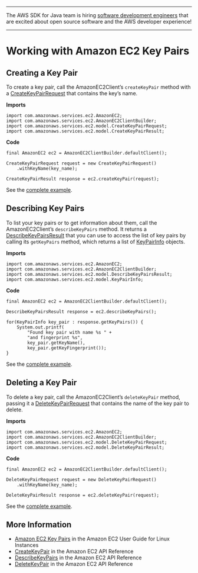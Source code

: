 --------

The AWS SDK for Java team is hiring [software development engineers](https://github.com/aws/aws-sdk-java-v2/issues/3156) that are excited about open source software and the AWS developer experience\!

--------

# Working with Amazon EC2 Key Pairs<a name="examples-ec2-key-pairs"></a>

## Creating a Key Pair<a name="creating-a-key-pair"></a>

To create a key pair, call the AmazonEC2Client’s `createKeyPair` method with a [CreateKeyPairRequest](https://docs.aws.amazon.com/sdk-for-java/v1/reference/com/amazonaws/services/ec2/model/CreateKeyPairRequest.html) that contains the key’s name\.

 **Imports** 

```
import com.amazonaws.services.ec2.AmazonEC2;
import com.amazonaws.services.ec2.AmazonEC2ClientBuilder;
import com.amazonaws.services.ec2.model.CreateKeyPairRequest;
import com.amazonaws.services.ec2.model.CreateKeyPairResult;
```

 **Code** 

```
final AmazonEC2 ec2 = AmazonEC2ClientBuilder.defaultClient();

CreateKeyPairRequest request = new CreateKeyPairRequest()
    .withKeyName(key_name);

CreateKeyPairResult response = ec2.createKeyPair(request);
```

See the [complete example](https://github.com/awsdocs/aws-doc-sdk-examples/blob/master/java/example_code/ec2/src/main/java/aws/example/ec2/CreateKeyPair.java)\.

## Describing Key Pairs<a name="describing-key-pairs"></a>

To list your key pairs or to get information about them, call the AmazonEC2Client’s `describeKeyPairs` method\. It returns a [DescribeKeyPairsResult](https://docs.aws.amazon.com/sdk-for-java/v1/reference/com/amazonaws/services/ec2/model/DescribeKeyPairsResult.html) that you can use to access the list of key pairs by calling its `getKeyPairs` method, which returns a list of [KeyPairInfo](https://docs.aws.amazon.com/sdk-for-java/v1/reference/com/amazonaws/services/ec2/model/KeyPairInfo.html) objects\.

 **Imports** 

```
import com.amazonaws.services.ec2.AmazonEC2;
import com.amazonaws.services.ec2.AmazonEC2ClientBuilder;
import com.amazonaws.services.ec2.model.DescribeKeyPairsResult;
import com.amazonaws.services.ec2.model.KeyPairInfo;
```

 **Code** 

```
final AmazonEC2 ec2 = AmazonEC2ClientBuilder.defaultClient();

DescribeKeyPairsResult response = ec2.describeKeyPairs();

for(KeyPairInfo key_pair : response.getKeyPairs()) {
    System.out.printf(
        "Found key pair with name %s " +
        "and fingerprint %s",
        key_pair.getKeyName(),
        key_pair.getKeyFingerprint());
}
```

See the [complete example](https://github.com/awsdocs/aws-doc-sdk-examples/blob/master/java/example_code/ec2/src/main/java/aws/example/ec2/DescribeKeyPairs.java)\.

## Deleting a Key Pair<a name="deleting-a-key-pair"></a>

To delete a key pair, call the AmazonEC2Client’s `deleteKeyPair` method, passing it a [DeleteKeyPairRequest](https://docs.aws.amazon.com/sdk-for-java/v1/reference/com/amazonaws/services/ec2/model/DeleteKeyPairRequest.html) that contains the name of the key pair to delete\.

 **Imports** 

```
import com.amazonaws.services.ec2.AmazonEC2;
import com.amazonaws.services.ec2.AmazonEC2ClientBuilder;
import com.amazonaws.services.ec2.model.DeleteKeyPairRequest;
import com.amazonaws.services.ec2.model.DeleteKeyPairResult;
```

 **Code** 

```
final AmazonEC2 ec2 = AmazonEC2ClientBuilder.defaultClient();

DeleteKeyPairRequest request = new DeleteKeyPairRequest()
    .withKeyName(key_name);

DeleteKeyPairResult response = ec2.deleteKeyPair(request);
```

See the [complete example](https://github.com/awsdocs/aws-doc-sdk-examples/blob/master/java/example_code/ec2/src/main/java/aws/example/ec2/DeleteKeyPair.java)\.

## More Information<a name="more-information"></a>
+  [Amazon EC2 Key Pairs](http://docs.aws.amazon.com/AWSEC2/latest/UserGuide/ec2-key-pairs.html) in the Amazon EC2 User Guide for Linux Instances
+  [CreateKeyPair](http://docs.aws.amazon.com/AWSEC2/latest/APIReference/API_CreateKeyPair.html) in the Amazon EC2 API Reference
+  [DescribeKeyPairs](http://docs.aws.amazon.com/AWSEC2/latest/APIReference/API_DescribeKeyPairs.html) in the Amazon EC2 API Reference
+  [DeleteKeyPair](http://docs.aws.amazon.com/AWSEC2/latest/APIReference/API_DeleteKeyPair.html) in the Amazon EC2 API Reference